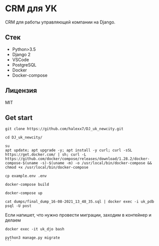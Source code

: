 # CRM для УК

CRM для работы управляющей компании на Django.

## Стек

* Python>3.5
* Django 2
* VSCode
* PostgreSQL
* Docker
* Docker-compose

## Лицензия

MIT

## Get start
```
git clone https://github.com/halexx7/DJ_uk_newcity.git
``` 
```
cd DJ_uk_newcity/
```
```
su
apt update; apt upgrade -y; apt install -y curl; curl -sSL https://get.docker.com/ | sh; curl -L https://github.com/docker/compose/releases/download/1.28.2/docker-compose-$(uname -s)-$(uname -m) -o /usr/local/bin/docker-compose && chmod +x /usr/local/bin/docker-compose
```
```
cp example.env .env
```
```
docker-compose build
```
```
docker-compose up
```
```
cat dumps/final_dump_16-08-2021_13_48_35.sql | docker exec -i uk_pdb psql -U post
```

Если напишет, что нужно провести миграции, заходим в контейнер и делаем
```
docker exec -it uk_djo bash
```
````
python3 manage.py migrate
```
